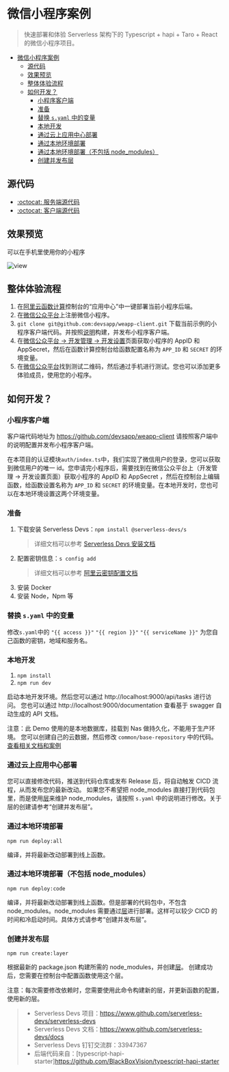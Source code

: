 # 微信小程序案例

> 快速部署和体验 Serverless 架构下的 Typescript + hapi + Taro + React 的微信小程序项目。

- [微信小程序案例](#微信小程序案例)
  - [源代码](#源代码)
  - [效果预览](#效果预览)
  - [整体体验流程](#整体体验流程)
  - [如何开发？](#如何开发)
    - [小程序客户端](#小程序客户端)
    - [准备](#准备)
    - [替换 `s.yaml` 中的变量](#替换-syaml-中的变量)
    - [本地开发](#本地开发)
    - [通过云上应用中心部署](#通过云上应用中心部署)
    - [通过本地环境部署](#通过本地环境部署)
    - [通过本地环境部署（不包括 node_modules）](#通过本地环境部署不包括-node_modules)
    - [创建并发布层](#创建并发布层)
## 源代码

- [:octocat: 服务端源代码](https://github.com/devsapp/start-weapp/tree/main/src)
- [:octocat: 客户端源代码](https://github.com/devsapp/weapp-client)
  
## 效果预览

可以在手机里使用你的小程序

![view](https://img.alicdn.com/imgextra/i3/O1CN01tcjzXg1UKaVsUjhTw_!!6000000002499-0-tps-404-528.jpg)

## 整体体验流程

1. 在[阿里云函数计算](https://fcnext.console.aliyun.com/)控制台的“应用中心”中一键部署当前小程序后端。
2. 在[微信公众平台](https://mp.weixin.qq.com/)上注册微信小程序。
3. `git clone git@github.com:devsapp/weapp-client.git` 下载当前示例的小程序客户端代码。并按照[说明](https://github.com/devsapp/weapp-client/blob/main/README.md)构建，并发布小程序客户端。
4. 在[微信公众平台 -> 开发管理 -> 开发设置](https://mp.weixin.qq.com/)页面获取小程序的 AppID 和 AppSecret，然后在函数计算控制台给函数配置名称为 `APP_ID` 和 `SECRET` 的环境变量。
5. 在[微信公众平台](https://mp.weixin.qq.com/)找到测试二维码，然后通过手机进行测试。您也可以添加更多体验成员，使用您的小程序。
## 如何开发？
### 小程序客户端

客户端代码地址为 https://github.com/devsapp/weapp-client
请按照客户端中的说明配置并发布小程序客户端。

在本项目的认证模块`auth/index.ts`中，我们实现了微信用户的登录，您可以获取到微信用户的唯一 id。您申请完小程序后，需要找到在微信公众平台上（开发管理 -> 开发设置页面）获取小程序的 AppID 和 AppSecret ，然后在控制台上编辑函数，给函数设置名称为 `APP_ID` 和 `SECRET` 的环境变量。在本地开发时，您也可以在本地环境设置这两个环境变量。
### 准备

1. 下载安装 Serverless Devs：`npm install @serverless-devs/s` 
    > 详细文档可以参考 [Serverless Devs 安装文档](https://github.com/Serverless-Devs/Serverless-Devs/blob/main/docs/zh/install.md)
2. 配置密钥信息：`s config add`
    > 详细文档可以参考 [阿里云密钥配置文档](https://github.com/devsapp/fc/blob/main/docs/zh/config.md)
3. 安装 Docker
4. 安装 Node，Npm 等
### 替换 `s.yaml` 中的变量

修改`s.yaml`中的 `"{{ access }}"` `"{{ region }}"` `"{{ serviceName }}"` 为您自己函数的密钥，地域和服务名。
### 本地开发

1. `npm install`
2. `npm run dev`

启动本地开发环境。然后您可以通过 http://localhost:9000/api/tasks 进行访问。
您也可以通过 http://localhost:9000/documentation 查看基于 swagger 自动生成的 API 文档。

注意：此 Demo 使用的是本地数据库，挂载到 Nas 做持久化，不能用于生产环境。 您可以创建自己的云数据，然后修改 `common/base-repository` 中的代码。[查看相关文档和案例](https://help.aliyun.com/document_detail/84514.html)

### 通过云上应用中心部署

您可以直接修改代码，推送到代码仓库或发布 Release 后，将自动触发 CICD 流程，从而发布您的最新改动。
如果您不希望把 node_modules 直接打到代码包里，而是使用[层](https://help.aliyun.com/document_detail/193057.html)来维护 node_modules，请按照 `s.yaml` 中的说明进行修改。关于层的创建请参考“创建并发布层”。
### 通过本地环境部署

`npm run deploy:all` 

编译，并将最新改动部署到线上函数。
### 通过本地环境部署（不包括 node_modules）

`npm run deploy:code` 

编译，并将最新改动部署到线上函数。但是部署的代码包中，不包含 node_modules。node_modules 需要通过[层](https://help.aliyun.com/document_detail/193057.html)进行部署。这样可以较少 CICD 的时间和冷启动时间。具体方式请参考“创建并发布层”。

### 创建并发布层

`npm run create:layer` 

根据最新的 package.json 构建所需的 node_modules，并创建[层](https://help.aliyun.com/document_detail/193057.html)。
创建成功后，您需要在控制台中配置函数使用这个层。

注意：每次需要修改依赖时，您需要使用此命令构建新的层，并更新函数的配置，使用新的层。

> - Serverless Devs 项目：https://www.github.com/serverless-devs/serverless-devs   
> - Serverless Devs 文档：https://www.github.com/serverless-devs/docs   
> - Serverless Devs 钉钉交流群：33947367    
> - 后端代码来自：[typescript-hapi-starter]https://github.com/BlackBoxVision/typescript-hapi-starter